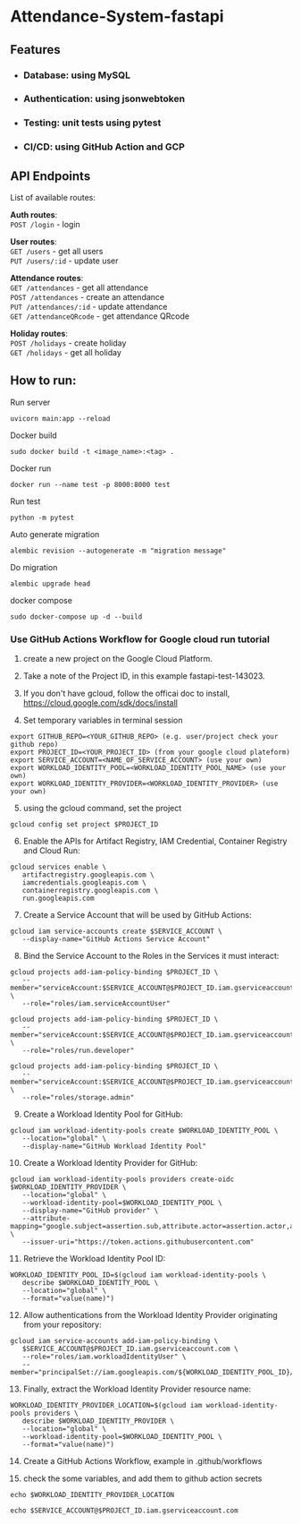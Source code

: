 # Attendance-System-fastapi

## Features
- ### Database: using MySQL
- ### Authentication: using jsonwebtoken
- ### Testing: unit tests using pytest
- ### CI/CD: using GitHub Action and GCP


## API Endpoints
List of available routes:

**Auth routes**:\
`POST /login` - login

**User routes**:\
`GET /users` - get all users\
`PUT /users/:id` - update user

**Attendance routes**:\
`GET /attendances` - get all attendance\
`POST /attendances` - create an attendance\
`PUT /attendances/:id` - update attendance\
`GET /attendanceQRcode` - get attendance QRcode

**Holiday routes**:\
`POST /holidays` - create holiday\
`GET /holidays` - get all holiday


## How to run:

Run server

```
uvicorn main:app --reload
```

Docker build
```
sudo docker build -t <image_name>:<tag> .
```

Docker run

```
docker run --name test -p 8000:8000 test
```
Run test
```
python -m pytest
```

Auto generate migration
```
alembic revision --autogenerate -m "migration message"
```

Do migration
```
alembic upgrade head
```

docker compose
```
sudo docker-compose up -d --build 
```



### Use GitHub Actions Workflow for Google cloud run tutorial
1. create a new project on the Google Cloud Platform.

2. Take a note of the Project ID, in this example fastapi-test-143023.

3. If you don't have gcloud, follow the officai doc to install, https://cloud.google.com/sdk/docs/install

4. Set temporary variables in terminal session
```
export GITHUB_REPO=<YOUR_GITHUB_REPO> (e.g. user/project check your github repo)
export PROJECT_ID=<YOUR_PROJECT_ID> (from your google cloud plateform)
export SERVICE_ACCOUNT=<NAME_OF_SERVICE_ACCOUNT> (use your own)
export WORKLOAD_IDENTITY_POOL=<WORKLOAD_IDENTITY_POOL_NAME> (use your own)
export WORKLOAD_IDENTITY_PROVIDER=<WORKLOAD_IDENTITY_PROVIDER> (use your own)
```
5. using the gcloud command, set the project
```
gcloud config set project $PROJECT_ID
```

6. Enable the APIs for Artifact Registry, IAM Credential, Container Registry and Cloud Run:
```
gcloud services enable \
   artifactregistry.googleapis.com \
   iamcredentials.googleapis.com \
   containerregistry.googleapis.com \
   run.googleapis.com
```

7. Create a Service Account that will be used by GitHub Actions:
```
gcloud iam service-accounts create $SERVICE_ACCOUNT \
   --display-name="GitHub Actions Service Account"
```

8. Bind the Service Account to the Roles in the Services it must interact:
```
gcloud projects add-iam-policy-binding $PROJECT_ID \
   --member="serviceAccount:$SERVICE_ACCOUNT@$PROJECT_ID.iam.gserviceaccount.com" \
   --role="roles/iam.serviceAccountUser"

gcloud projects add-iam-policy-binding $PROJECT_ID \
   --member="serviceAccount:$SERVICE_ACCOUNT@$PROJECT_ID.iam.gserviceaccount.com" \
   --role="roles/run.developer"

gcloud projects add-iam-policy-binding $PROJECT_ID \
   --member="serviceAccount:$SERVICE_ACCOUNT@$PROJECT_ID.iam.gserviceaccount.com" \
   --role="roles/storage.admin"
```

9. Create a Workload Identity Pool for GitHub:
```
gcloud iam workload-identity-pools create $WORKLOAD_IDENTITY_POOL \
   --location="global" \
   --display-name="GitHub Workload Identity Pool"
```

10. Create a Workload Identity Provider for GitHub:
```
gcloud iam workload-identity-pools providers create-oidc $WORKLOAD_IDENTITY_PROVIDER \
   --location="global" \
   --workload-identity-pool=$WORKLOAD_IDENTITY_POOL \
   --display-name="GitHub provider" \
   --attribute-mapping="google.subject=assertion.sub,attribute.actor=assertion.actor,attribute.repository=assertion.repository" \
   --issuer-uri="https://token.actions.githubusercontent.com"
```

11. Retrieve the Workload Identity Pool ID:
```
WORKLOAD_IDENTITY_POOL_ID=$(gcloud iam workload-identity-pools \
   describe $WORKLOAD_IDENTITY_POOL \
   --location="global" \
   --format="value(name)")
```

12. Allow authentications from the Workload Identity Provider originating from your repository:

```
gcloud iam service-accounts add-iam-policy-binding \
   $SERVICE_ACCOUNT@$PROJECT_ID.iam.gserviceaccount.com \
   --role="roles/iam.workloadIdentityUser" \
   --member="principalSet://iam.googleapis.com/${WORKLOAD_IDENTITY_POOL_ID}/attribute.repository/${GITHUB_REPO}"
```

13. Finally, extract the Workload Identity Provider resource name:
```
WORKLOAD_IDENTITY_PROVIDER_LOCATION=$(gcloud iam workload-identity-pools providers \
   describe $WORKLOAD_IDENTITY_PROVIDER \
   --location="global" \
   --workload-identity-pool=$WORKLOAD_IDENTITY_POOL \
   --format="value(name)")
```

14. Create a GitHub Actions Workflow, example in .github/workflows

15. check the some variables, and add them to github action secrets
```
echo $WORKLOAD_IDENTITY_PROVIDER_LOCATION

echo $SERVICE_ACCOUNT@$PROJECT_ID.iam.gserviceaccount.com

```

